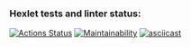 ### Hexlet tests and linter status:
[![Actions Status](https://github.com/MatveiKhmyzov/python-project-lvl1/workflows/hexlet-check/badge.svg)](https://github.com/MatveiKhmyzov/python-project-lvl1/actions)
[![Maintainability](https://api.codeclimate.com/v1/badges/a99a88d28ad37a79dbf6/maintainability)](https://codeclimate.com/github/codeclimate/codeclimate/maintainability)
[![asciicast](https://asciinema.org/a/Bne9pf0wem67XbF2JkihZVmwo.svg)](https://asciinema.org/a/Bne9pf0wem67XbF2JkihZVmwo)
